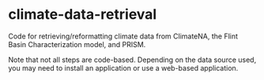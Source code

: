 # climate-data-retrieval

Code for retrieving/reformatting climate data from ClimateNA, the Flint Basin Characterization model, and PRISM.

Note that not all steps are code-based. Depending on the data source used, you may need to install an application or use a web-based application.

